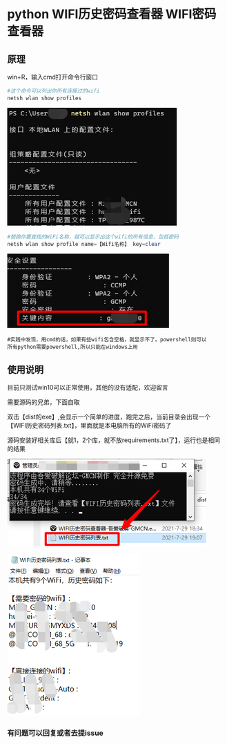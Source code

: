 # python WIFI历史密码查看器 WIFI密码查看器

## 原理

win+R，输入cmd打开命令行窗口

```powershell
#这个命令可以列出你所有连接过的wifi
netsh wlan show profiles 
```

![image-20210729185847589](images/image-20210729185847589.png)

```powershell
#替换你要查找的WiFi名称，就可以显示出这个wifi的所有信息，包括密码
netsh wlan show profile name=【Wifi名称】 key=clear
```

![image-20210729190029968](images/image-20210729190029968.png)

```
#实践中发现，用cmd的话，如果有些wifi包含空格，就显示不了。powershell则可以
所有python需要powershell,所以只能在windows上用
```

## 使用说明

目前只测试win10可以正常使用，其他的没有适配，欢迎留言

需要源码的兄弟，下面自取

双击【dist的exe】,会显示一个简单的进度，跑完之后，当前目录会出现一个【WIFI历史密码列表.txt】，里面就是本电脑所有的WiFi密码了

源码安装好相关库后【就1，2个库，就不放requirements.txt了】，运行也是相同的结果

![image-20210729190937836](images/image-20210729190937836.png)

![image-20210729191128139](images/image-20210729191128139.png)

### 有问题可以回复或者去提issue